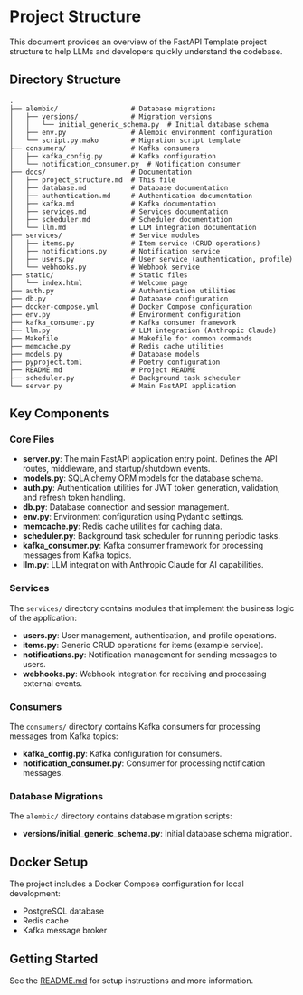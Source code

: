 # Project Structure

This document provides an overview of the FastAPI Template project structure to help LLMs and developers quickly understand the codebase.

## Directory Structure

```
.
├── alembic/                  # Database migrations
│   ├── versions/             # Migration versions
│   │   └── initial_generic_schema.py  # Initial database schema
│   ├── env.py                # Alembic environment configuration
│   └── script.py.mako        # Migration script template
├── consumers/                # Kafka consumers
│   ├── kafka_config.py       # Kafka configuration
│   └── notification_consumer.py  # Notification consumer
├── docs/                     # Documentation
│   ├── project_structure.md  # This file
│   ├── database.md           # Database documentation
│   ├── authentication.md     # Authentication documentation
│   ├── kafka.md              # Kafka documentation
│   ├── services.md           # Services documentation
│   ├── scheduler.md          # Scheduler documentation
│   └── llm.md                # LLM integration documentation
├── services/                 # Service modules
│   ├── items.py              # Item service (CRUD operations)
│   ├── notifications.py      # Notification service
│   ├── users.py              # User service (authentication, profile)
│   └── webhooks.py           # Webhook service
├── static/                   # Static files
│   └── index.html            # Welcome page
├── auth.py                   # Authentication utilities
├── db.py                     # Database configuration
├── docker-compose.yml        # Docker Compose configuration
├── env.py                    # Environment configuration
├── kafka_consumer.py         # Kafka consumer framework
├── llm.py                    # LLM integration (Anthropic Claude)
├── Makefile                  # Makefile for common commands
├── memcache.py               # Redis cache utilities
├── models.py                 # Database models
├── pyproject.toml            # Poetry configuration
├── README.md                 # Project README
├── scheduler.py              # Background task scheduler
└── server.py                 # Main FastAPI application
```

## Key Components

### Core Files

- **server.py**: The main FastAPI application entry point. Defines the API routes, middleware, and startup/shutdown events.
- **models.py**: SQLAlchemy ORM models for the database schema.
- **auth.py**: Authentication utilities for JWT token generation, validation, and refresh token handling.
- **db.py**: Database connection and session management.
- **env.py**: Environment configuration using Pydantic settings.
- **memcache.py**: Redis cache utilities for caching data.
- **scheduler.py**: Background task scheduler for running periodic tasks.
- **kafka_consumer.py**: Kafka consumer framework for processing messages from Kafka topics.
- **llm.py**: LLM integration with Anthropic Claude for AI capabilities.

### Services

The `services/` directory contains modules that implement the business logic of the application:

- **users.py**: User management, authentication, and profile operations.
- **items.py**: Generic CRUD operations for items (example service).
- **notifications.py**: Notification management for sending messages to users.
- **webhooks.py**: Webhook integration for receiving and processing external events.

### Consumers

The `consumers/` directory contains Kafka consumers for processing messages from Kafka topics:

- **kafka_config.py**: Kafka configuration for consumers.
- **notification_consumer.py**: Consumer for processing notification messages.

### Database Migrations

The `alembic/` directory contains database migration scripts:

- **versions/initial_generic_schema.py**: Initial database schema migration.

## Docker Setup

The project includes a Docker Compose configuration for local development:

- PostgreSQL database
- Redis cache
- Kafka message broker

## Getting Started

See the [README.md](../README.md) for setup instructions and more information.
